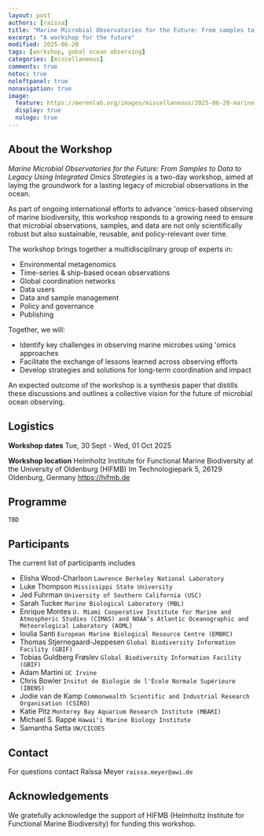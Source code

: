 ```yaml
---
layout: post
authors: [raissa]
title: "Marine Microbial Observatories for the Future: From samples to data to legacy"
excerpt: "A workshop for the future"
modified: 2025-06-20
tags: [workshop, gobal ocean observing]
categories: [miscellaneous]
comments: true
notoc: true
noleftpanel: true
nonavigation: true
image:
  feature: https://merenlab.org/images/miscellaneous/2025-06-20-marine-microbial-observatories-for-the-future/header.JPG
  display: true
  nologo: true
---
```


## About the Workshop
_Marine Microbial Observatories for the Future: From Samples to Data to Legacy Using Integrated Omics Strategies_ is a two-day workshop, aimed at laying the groundwork for a lasting legacy of microbial observations in the ocean.

As part of ongoing international efforts to advance 'omics-based observing of marine biodiversity, this workshop responds to a growing need to ensure that microbial observations, samples, and data are not only scientifically robust but also sustainable, reusable, and policy-relevant over time.

The workshop brings together a multidisciplinary group of experts in:

* Environmental metagenomics
* Time-series & ship-based ocean observations
* Global coordination networks
* Data users
* Data and sample management
* Policy and governance
* Publishing

Together, we will:

* Identify key challenges in observing marine microbes using 'omics approaches
* Facilitate the exchange of lessons learned across observing efforts
* Develop strategies and solutions for long-term coordination and impact

An expected outcome of the workshop is a synthesis paper that distills these discussions and outlines a collective vision for the future of microbial ocean observing.

## Logistics
**Workshop dates**
Tue, 30 Sept - Wed, 01 Oct 2025

**Workshop location**
Helmholtz Institute for Functional Marine Biodiversity at the University of Oldenburg (HIFMB) 
Im Technologiepark 5, 26129 Oldenburg, Germany
https://hifmb.de

## Programme
`TBD`

## Participants

The current list of participants includes
* Elisha Wood-Charlson `Lawrence Berkeley National Laboratory`
* Luke Thompson `Mississippi State University`
* Jed Fuhrman `University of Southern California (USC)`
* Sarah Tucker `Marine Biological Laboratory (MBL)`
* Enrique Montes `U. Miami Cooperative Institute for Marine and Atmospheric Studies (CIMAS) and NOAA’s Atlantic Oceanographic and Meteorological Laboratory (AOML)`
* Ioulia Santi `European Marine Biological Resource Centre (EMBRC)`
* Thomas Stjernegaard-Jeppesen `Global Biodiversity Information Facility (GBIF)`
* Tobias Guldberg Frøslev `Global Biodiversity Information Facility (GBIF)`
* Adam Martini `UC Irvine`
* Chris Bowler `Insitut de Biologie de l'École Normale Supérieure (IBENS)`
* Jodie van de Kamp `Commonwealth Scientific and Industrial Research Organisation (CSIRO)`
* Katie Pitz `Monterey Bay Aquarium Research Institute (MBARI)`
* Michael S. Rappé `Hawaiʻi Marine Biology Institute`
* Samantha Setta `UW/CICOES`

## Contact
For questions contact Raïssa Meyer `raissa.meyer@awi.de` 

## Acknowledgements
We gratefully acknowledge the support of HIFMB (Helmholtz Institute for Functional Marine Biodiversity) for funding this workshop.
